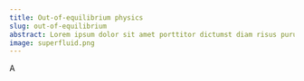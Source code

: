 ```yaml
---
title: Out-of-equilibrium physics
slug: out-of-equilibrium
abstract: Lorem ipsum dolor sit amet porttitor dictumst diam risus purus venenatis tempor. Ultricies dui praesent porttitor risus suspendisse mi proin curabitur do.
image: superfluid.png
---
```


A
